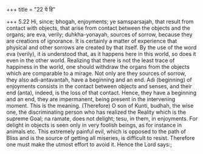 +++
title = "22 ये हि"

+++
5.22 Hi, since; bhogah, enjoyments; ye samsparsajah, that result from
contact with objects, that arise from contact between the objects and
the organs; are eva, verily; duhkha-yonayah, sources of sorrow, because
they are creations of ignorance. It is certainly a matter of experience
that physical and other sorrows are created by that itself. By the use
of the word eva (verily), it is understood that, as it happens here in
this world, so does it even in the other world. Realizing that there is
not the least trace of happiness in the world, one should withdraw the
organs from the objects which are comparable to a mirage. Not only are
they sources of sorrow, they also adi-antavantah, have a beginning and
an end. Adi (beginning) of enjoyments consists in the contact between
objects and senses, and their end (anta), indeed, is the loss of that
contact. Hence, they have a beginning and an end, they are impermanent,
being present in the intervening moment. This is the meaning.
(Therefore) O son of Kunti, budhah, the wise one, the discriminating
person who has realized the Reality which is the supreme Goal; na
ramate, does not delight; tesu, in them, in enjoyments. For delight in
objects is seen only in very foolish beings, as for instance in animals
etc. This extremely painful evil, which is opposed to the path of Bliss
and is the source of getting all miseries, is difficult to resist.
Therefore one must make the utmost effort to avoid it. Hence the Lord
says:;
